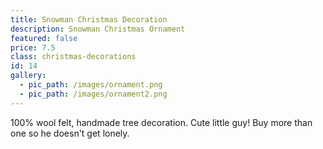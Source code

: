 ```yaml
---
title: Snowman Christmas Decoration
description: Snowman Christmas Ornament
featured: false
price: 7.5
class: christmas-decorations
id: 14
gallery:
  - pic_path: /images/ornament.png
  - pic_path: /images/ornament2.png
---
```



100% wool felt, handmade tree decoration. Cute little guy! Buy more than one so he doesn't get lonely.
